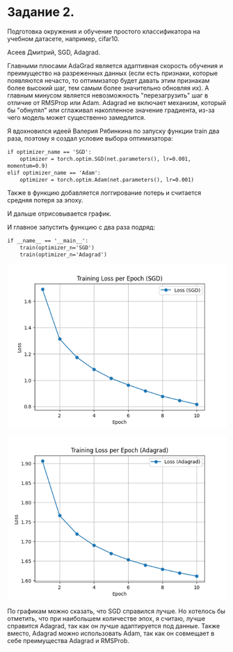 # Задание 2.

Подготовка окружения и обучение простого классификатора на учебном датасете, например, cifar10.

Асеев Дмитрий, SGD, Adagrad.

Главными плюсами AdaGrad является адаптивная скорость обучения и преимущество на разреженных данных (если есть признаки, которые появляются нечасто, то оптимизатор будет давать этим признакам более высокий шаг, тем самым более значительно обновляя их).
А главным минусом является невозможность "перезагрузить" шаг в отличие от RMSProp или Adam. Adagrad не включает механизм, который бы "обнулял" или сглаживал накопленное значение градиента, из-за чего модель может существенно замедлится.

Я вдохновился идеей Валерия Рябинкина по запуску функции train два раза, поэтому я создал условие выбора оптимизатора:

    if optimizer_name == 'SGD':
        optimizer = torch.optim.SGD(net.parameters(), lr=0.001, momentum=0.9)
    elif optimizer_name == 'Adam':
        optimizer = torch.optim.Adam(net.parameters(), lr=0.001)

Также в функцию добавляется логгирование потерь и считается средняя потеря за эпоху.

И дальше отрисовывается график.

И главное запустить функцию с два раза подряд:

    if __name__ == '__main__':
        train(optimizer_n='SGD')
        train(optimizer_n='Adagrad')

![loss_plot_SGD.png](loss_plot_SGD.png)

![loss_plot_Adagrad.png](loss_plot_Adagrad.png)

По графикам можно сказать, что SGD справился лучше. Но хотелось бы отметить, что при наибольшем количестве эпох, я считаю, лучше справится Adagrad, так как он лучше адаптируется под данные. Также вместо, Adagrad можно использовать Adam, так как он совмещает в себе преимущества Adagrad и RMSProb.